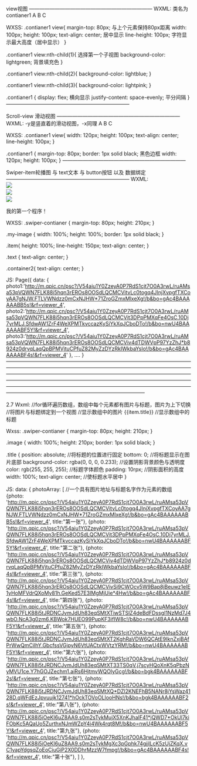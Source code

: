 view视图
————————————————————————
WXML:
<view class="contianer1">  类名为contianer1
	<view>A</view>
	<view>B</view>
	<view>C</view>
</view>

WXSS:
.contianer1 view{
	margin-top: 80px;  与上个元素保持80px距离
	width: 100px;
	height: 100px;
	text-align: center;  居中显示
	line-height:  100px;  字符显示最大高度（居中显示）
}

.contianer1 view:nth-child(1){  选择第一个子视图
	background-color:  lightgreen;  背景填充色
}

.contianer1 view:nth-child(2){
	background-color:  lightblue;
}


.contianer1 view:nth-child(3){
	background-color:  lightpink;
}

.contianer1 {
    display: flex;  横向显示
    justify-content: space-evenly;  平分间隔
}
————————————————————————


Scroll-view 滑动视图
————————————————————————
WXML:
<scroll-view class="contianer1" scroll-y>   -y是竖直着的滑动视图，-x同理
	<view>A</view>
	<view>B</view>
	<view>C</view>
</scroll-view>

WXSS:
.contianer1 view{
	width: 120px;
	height: 100px;
	text-align: center;
	line-height:  100px;
}

.contianer1 {
	margin-top: 80px;
	border: 1px solid black;  黑色边框
	width: 120px;
	height: 100px;
}
————————————————————————

Swiper-item轮播图  与  text文本  与  button按钮  以及  数据绑定
————————————————————————
WXML:
<swiper class="swiper-contianer" indicator-dots indicator-color="white" indicator-active-color="gray" autoplay interval="5000" circular>
    <swiper-item>        
        <image mode="scaleToFill" class="my-image" src="{{photo1}}"></image>
    </swiper-item>
    <swiper-item>        
        <image class="my-image" src="{{photo2}}"></image>
    </swiper-item> 
    <swiper-item>        
        <image class="my-image" src="{{photo3}}"></image>
    </swiper-item>
</swiper>

<rich-text class="text" nodes="<h1 style='color: red;'>Hello World</h1>" ></rich-text>

<view class="container2">
    <text user-select> 我的第一个程序！ </text>
</view>

WXSS:
.swiper-contianer {
    margin-top: 80px;
    height: 210px;
}

.my-image {
    width: 100%;
    height: 100%;
    border: 1px solid black;
}

.item{
    height: 100%;
    line-height: 150px;
    text-align: center;
}

.text {
    text-align: center;
}

.container2{
    text-align: center;
}

JS:
Page({
  data: {
	photo1:'http://m.qpic.cn/psc?/V54aiu1Y0ZzeyA0P7RdS1cjt7O0A3rwL/ruAMsa53pVQWN7FLK88i5hqn3rEROs8OOSdLQCMCVitvLc0togq4JInjXvpgfTXCoyAA7gNJW.FTLVWNdzz0mCxNJHW*71ZroGZmxMlxeXg!/b&bo=gAc4BAAAAAABB5s!&rf=viewer_4',
    	photo2:'http://m.qpic.cn/psc?/V54aiu1Y0ZzeyA0P7RdS1cjt7O0A3rwL/ruAMsa53pVQWN7FLK88i5hqn3rEROs8OOSdLQCMCVit3DPpPMXqFe4OsC.10Dj7yrMLJ.SfdwAW1ZrF4WeXPMTkvccazKySiYkXqJCboDTo!/b&bo=nwU4BAAAAAABF5Y!&rf=viewer_4',
    	photo3:'http://m.qpic.cn/psc?/V54aiu1Y0ZzeyA0P7RdS1cjt7O0A3rwL/ruAMsa53pVQWN7FLK88i5hqn3rEROs8OOSdLQCMCViv4dTDWVpP97YzZhJ*b8924z0drvqLaqQpBPMVjtuCPfuZ82MyZzDYzRkIWkbaYsIo!/b&bo=gAc4BAAAAAABF4s!&rf=viewer_4'
   },
....
}
———————————————————————————————————————————————————————————————————————————————————————————————————————————————————————————————————————————————————————————————————————————————————————————————————————————————







2.7
Wxml:
<swiper class="swiper-contianer" indicator-dots indicator-color="white" vertical="{{true}}" indicator-active-color="gray" autoplay interval="5000" circular >
  <swiper-item wx:for="{{photoArray}}" wx:key="{{index}}">    	//for循环遍历数组，数组中每个元素都有图片与标题，图片为上下切换
    <view class="swiper-item">	//将图片与标题绑定到一个视图
      <cover-image src="{{item.photo}}" class="image"></cover-image>	//显示数组中的图片
      <view class="title">{{item.title}}</view>	//显示数组中的标题
    </view>
  </swiper-item>
</swiper>


Wxss:
.swiper-contianer {
    margin-top: 80px;
    height: 210px;
}

.image {
    width: 100%;
    height: 210px;
    border: 1px solid black;
}

.title {
    position: absolute;		//将标题的位置进行固定
    bottom: 0;		//将标题显示在图片底部
    background-color: rgba(0, 0, 0, 0.233);		//设置阴影背景颜色与透明度
    color: rgb(255, 255, 255);		//标题字体颜色
    padding: 10rpx;		//阴影面积的高度
    width: 100%;
    text-align: center;		//使标题水平居中
}

JS:
data: {
    photoArray: [		//一个具有图片地址与标题名字作为元素的数组
        {photo: 'http://m.qpic.cn/psc?/V54aiu1Y0ZzeyA0P7RdS1cjt7O0A3rwL/ruAMsa53pVQWN7FLK88i5hqn3rEROs8OOSdLQCMCVitvLc0togq4JInjXvpgfTXCoyAA7gNJW.FTLVWNdzz0mCxNJHW*71ZroGZmxMlxeXg!/b&bo=gAc4BAAAAAABB5s!&rf=viewer_4', title:"第一张"},
        {photo: 'http://m.qpic.cn/psc?/V54aiu1Y0ZzeyA0P7RdS1cjt7O0A3rwL/ruAMsa53pVQWN7FLK88i5hqn3rEROs8OOSdLQCMCVit3DPpPMXqFe4OsC.10Dj7yrMLJ.SfdwAW1ZrF4WeXPMTkvccazKySiYkXqJCboDTo!/b&bo=nwU4BAAAAAABF5Y!&rf=viewer_4', title:"第二张"},
        {photo: 'http://m.qpic.cn/psc?/V54aiu1Y0ZzeyA0P7RdS1cjt7O0A3rwL/ruAMsa53pVQWN7FLK88i5hqn3rEROs8OOSdLQCMCViv4dTDWVpP97YzZhJ*b8924z0drvqLaqQpBPMVjtuCPfuZ82MyZzDYzRkIWkbaYsIo!/b&bo=gAc4BAAAAAABF4s!&rf=viewer_4', title:"第三张"},
        {photo: 'http://m.qpic.cn/psc?/V54aiu1Y0ZzeyA0P7RdS1cjt7O0A3rwL/ruAMsa53pVQWN7FLK88i5hqn3rEROs8OOSdLQCMCVivSi9CWOcv5W9Bap8jBeuwz1eIE1yHoMFVdrQXoMy81h.GeKed57E3IMgMjUie*4Hw!/b&bo=gAc4BAAAAAABF4s!&rf=viewer_4', title:"第四张"},
        {photo: 'http://m.qpic.cn/psc?/V54aiu1Y0ZzeyA0P7RdS1cjt7O0A3rwL/ruAMsa53pVQWN7FLK88i5tJRDNCJvmJdUh83eqSMtXTiwSTSlZ4deBdFDssgI1NzMd7J4wbO.NcA3g0zm6.KBWok7HUEO99PupKF3ifIW8c!/b&bo=nwU4BAAAAAABF5Y!&rf=viewer_4', title:"第五张"},
        {photo: 'http://m.qpic.cn/psc?/V54aiu1Y0ZzeyA0P7RdS1cjt7O0A3rwL/ruAMsa53pVQWN7FLK88i5tJRDNCJvmJdUh83eqSMtXT2KghRaVDW6QCAtE9IknZxjBAfPrWwQmCilhY.GbcfssVGjpyN6VtUACtxWVtzYRM!/b&bo=nwU4BAAAAAABF5Y!&rf=viewer_4', title:"第六张"},
        {photo: 'http://m.qpic.cn/psc?/V54aiu1Y0ZzeyA0P7RdS1cjt7O0A3rwL/ruAMsa53pVQWN7FLK88i5tJRDNCJvmJdUh83eqSMtXT33TS0qV.j7scyHQoXnK5qPbzNyMVU1ce.Y7hGOJZechm1.aiRs6HjtmvWQOlyGcg!/b&bo=bgk4BAAAAAABF2s!&rf=viewer_4', title:"第七张"},
        {photo: 'http://m.qpic.cn/psc?/V54aiu1Y0ZzeyA0P7RdS1cjt7O0A3rwL/ruAMsa53pVQWN7FLK88i5tJRDNCJvmJdUh83eqSMtXQ*DZl2KNEFhB5NANr8jYsWaz4128D.qWFdEzJpvuujk12741*hOckTOVoOLlooHNs!/b&bo=bgk4BAAAAAABF2s!&rf=viewer_4', title:"第八张"},
        {photo: 'http://m.qpic.cn/psc?/V54aiu1Y0ZzeyA0P7RdS1cjt7O0A3rwL/ruAMsa53pVQWN7FLK88i5iOeKI6uZ8AA9.s0m2sTykMujX5XnKJhaIF41*jQWD7*OkUl7kiFObKc5AQaUo5ZurthxNJmWZpY4i4Wk4rqt8M!/b&bo=nwU4BAAAAAABF5Y!&rf=viewer_4', title:"第九张"},
        {photo: 'http://m.qpic.cn/psc?/V54aiu1Y0ZzeyA0P7RdS1cjt7O0A3rwL/ruAMsa53pVQWN7FLK88i5iOeKI6uZ8AA9.s0m2sTykMgXc3pGphk74gjjlLcK5zUjZKqX.vC1yapYdgsqZoEoCiuGiP2X0DDhrMzzW7fmpg!/b&bo=gAc4BAAAAAABF4s!&rf=viewer_4', title:"第十张"},
    ]
  },